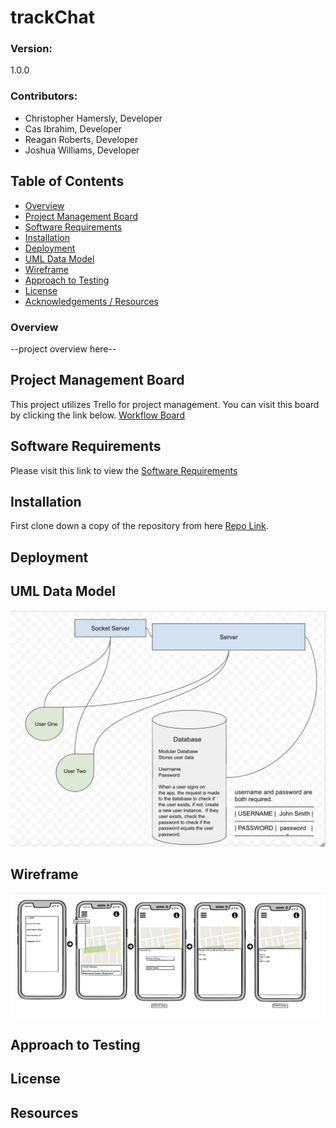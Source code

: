 # trackChat

### Version:
1.0.0

### Contributors:
* Christopher Hamersly, Developer
* Cas Ibrahim, Developer
* Reagan Roberts, Developer
* Joshua Williams, Developer

## Table of Contents
  - [Overview](#overview)
  - [Project Management Board](#project-management-board)
  - [Software Requirements](#software-requirements)
  - [Installation](#installation)
  - [Deployment](#deployment)
  - [UML Data Model](#uml-data-model)
  - [Wireframe](#wireframe)
  - [Approach to Testing](#approach-to-testing)
  - [License](#license)
  - [Acknowledgements / Resources](#resources)

### Overview

--project overview here--

## Project Management Board
This project utilizes Trello for project management. You can visit this board by clicking the link below.
[Workflow Board](https://trello.com/b/ghk1xrIa/401finalproject)


## Software Requirements
Please visit this link to view the [Software Requirements](./requirements.md)

## Installation
First clone down a copy of the repository from here [Repo Link](https://github.com/trackChat/trackChat).

## Deployment

## UML Data Model
![UML](./assets/uml.png)

## Wireframe
![Wireframe](./assets/wireframe.png)

## Approach to Testing

## License

## Resources
